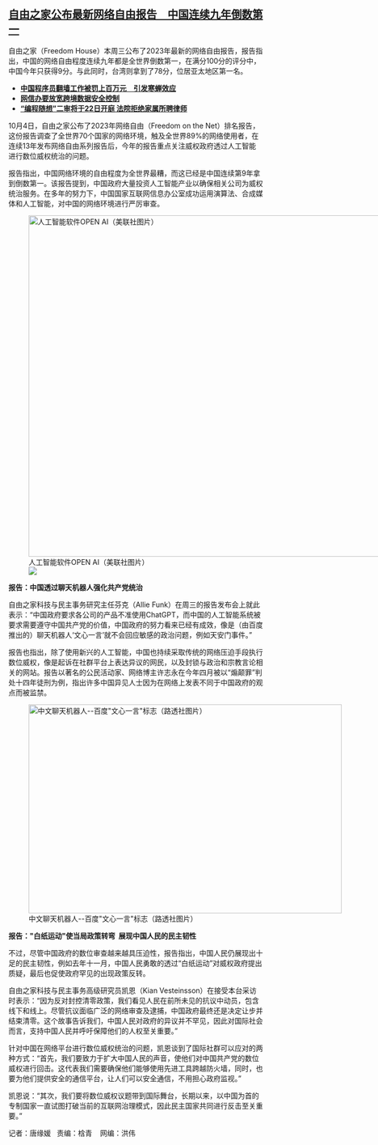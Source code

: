 <!--1696449540000-->
[自由之家公布最新网络自由报告　中国连续九年倒数第一](https://www.rfa.org/mandarin/yataibaodao/meiti/tj-10042023133006.html)
------

<div dir="ltr"><div><span style="font-weight: 400;">自由之家（Freedom House）本周三公布了2023年最新的网络自由报告，报告指出，中国的网络自由程度连续九年都是全世界倒数第一，在满分100分的评分中，中国今年只获得9分。与此同时，台湾则拿到了78分，位居亚太地区第一名。</span></div><div><span style="font-weight: 400;"></span></div><div><ul><li dir="ltr"><a href="https://www.rfa.org/mandarin/yataibaodao/meiti/jw-09252023105844.html"><strong>中国程序员翻墙工作被罚上百万元　引发寒蝉效应</strong></a></li><li dir="ltr"><strong><a href="https://www.rfa.org/mandarin/Xinwen/2-09292023112024.html">网信办要放宽跨境数据安全控制</a></strong></li><li dir="ltr"><strong><a href="https://www.rfa.org/mandarin/Xinwen/2-05082023110149.html">“编程随想”二审将于22日开庭 法院拒绝家属所聘律师</a></strong></li></ul><p><span style="font-weight: 400;">10月4日，自由之家公布了2023年网络自由（Freedom on the Net）排名报告，这份报告调查了全世界70个国家的网络环境，触及全世界89%的网络使用者，在连续13年发布网络自由系列报告后，今年的报告重点关注威权政府透过人工智能进行数位威权统治的问题。</span></p><p><span style="font-weight: 400;">报告指出，中国网络环境的自由程度为全世界最糟，而这已经是中国连续第9年拿到倒数第一。该报告提到，中国政府大量投资人工智能产业以确保相关公司为威权统治服务。在多年的努力下，中国国家互联网信息办公室成功运用演算法、合成媒体和人工智能，对中国的网络环境进行严厉审查。</span></p><p><span style="font-weight: 400;"><figure class="image-richtext image-inline captioned" style="width:1200px;"><img alt="人工智能软件OPEN AI（美联社图片）" height="675" src="https://www.rfa.org/mandarin/yataibaodao/meiti/tj-10042023133006.html/ap23224680344668.jpg/@@images/0a2ca604-adda-45bf-836a-0bc95207c140.jpeg" title="AP23224680344668.jpg" width="1200"/><figcaption class="image-caption">人工智能软件OPEN AI（美联社图片）</figcaption><small></small><div id="zoomattribute"><a data-caption="人工智能软件OPEN AI（美联社图片）" data-fancybox="" href="https://www.rfa.org/mandarin/yataibaodao/meiti/tj-10042023133006.html/ap23224680344668.jpg" id="single_image" title="人工智能软件OPEN AI（美联社图片）"><img src="/++plone++rfa-resources/img/icon-zoom.png"/></a></div></figure></span></p><p><b>报告：中国透过聊天机器人强化共产党统治</b></p><p><span style="font-weight: 400;">自由之家科技与民主事务研究主任芬克（Allie Funk）在周三的报告发布会上就此表示：</span><span style="font-weight: 400;">“中国政府要求各公司的产品不准使用ChatGPT，而中国的人工智能系统被要求需要遵守中国共产党的价值，中国政府的努力看来已经有成效，像是（由百度推出的）聊天机器人‘文心一言’就不会回应敏感的政治问题，例如天安门事件。”</span></p><p><span style="font-weight: 400;">报告也指出，除了使用新兴的人工智能，中国也持续采取传统的网络压迫手段执行数位威权，像是起诉在社群平台上表达异议的网民，以及封锁与政治和宗教言论相关的网站。报告以著名的公民活动家、网络博主许志永在今年四月被以“煽颠罪”判处十四年徒刑为例，指出许多中国异见人士因为在网络上发表不同于中国政府的观点而被监禁。</span></p><p><span style="font-weight: 400;"><figure class="image-richtext image-inline captioned" style="width:620px;"><img alt='中文聊天机器人--百度"文心一言"标志（路透社图片）' height="413" src="https://www.rfa.org/mandarin/yataibaodao/meiti/tj-10042023133006.html/tj1004.jpg/@@images/ab78045c-d2b7-4970-b861-26239f535511.jpeg" title="tj1004.jpg" width="620"/><figcaption class="image-caption">中文聊天机器人--百度"文心一言"标志（路透社图片）</figcaption><small></small></figure></span></p><p><b>报告："白纸运动"使当局政策转弯  展现中国人民的民主韧性</b></p><p><span style="font-weight: 400;">不过，尽管中国政府的数位审查越来越具压迫性，报告指出，中国人民仍展现出十足的民主韧性，例如去年十一月，中国人民勇敢的透过“白纸运动”对威权政府提出质疑，最后也促使政府罕见的出现政策反转。</span></p><p><span style="font-weight: 400;">自由之家科技与民主事务高级研究员凯恩（Kian Vesteinsson）在接受本台采访时表示：“因为反对封控清零政策，我们看见人民在前所未见的抗议中动员，包含线下和线上。尽管抗议面临广泛的网络审查及逮捕，中国政府最终还是决定让步并结束清零。这个故事告诉我们，中国人民对政府的异议并不罕见，因此对国际社会而言，支持中国人民并呼吁保障他们的人权至关重要。”</span></p><p><span style="font-weight: 400;">针对中国在网络平台进行数位威权统治的问题，凯恩谈到了国际社群可以应对的两种方式：“首先，我们要致力于扩大中国人民的声音，使他们对中国共产党的数位威权进行回击。这代表我们需要确保他们能够使用先进工具跨越防火墙，同时，也要为他们提供安全的通信平台，让人们可以安全通信，不用担心政府监视。”</span></p><p><span style="font-weight: 400;">凯恩说：“其次，我们要将数位威权议题带到国际舞台，长期以来，以中国为首的专制国家一直试图打破当前的互联网治理模式，因此民主国家共同进行反击至关重要。”</span></p><p><span style="font-weight: 400;">记者：唐缘媛   责编：梒青    网编：洪伟</span></p></div></div>
